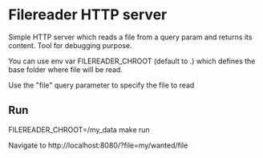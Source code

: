 # Filereader HTTP server

Simple HTTP server which reads a file from a query param
and returns its content. Tool for debugging purpose.

You can use env var FILEREADER_CHROOT (default to .) which defines the base folder where file will be read.

Use the "file" query parameter to specify the file to read

## Run

FILEREADER_CHROOT=/my_data make run

Navigate to http://localhost:8080/?file=my/wanted/file